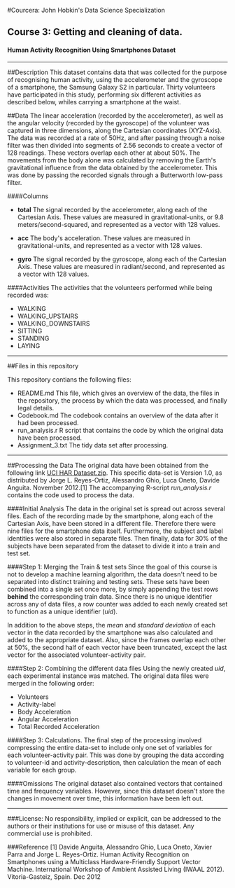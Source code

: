 #Courcera: John Hobkin's Data Science Specialization
## Course 3: Getting and cleaning of data.
#### Human Activity Recognition Using Smartphones Dataset
---
##Description
This dataset contains data that was collected for the purpose of recognising human activity, using the accelerometer and the gyroscope of a smartphone, the Samsung Galaxy S2 in particular. Thirty volunteers have participated in this study, performing six different activities as described below, whiles carrying a smartphone at the waist. 



##Data
The linear acceleration (recorded by the accelerometer), as well as the angular velocity (recorded by the gyroscope) of the volunteer was captured in three dimensions, along the Cartesian coordinates (XYZ-Axis).  The data was recorded at a rate of 50Hz, and after passing through a noise filter was then divided into segments of 2.56 seconds to create a vector of 128 readings. These vectors overlap each other at about 50%.
The movements from the body alone was calculated by removing the Earth's gravitational influence from the data obtained by the accelerometer. This was done by passing the recorded signals through a Butterworth low-pass filter.   

####Columns
  * __total__		The signal recorded by the accelerometer, along each of the Cartesian Axis. These values are measured in gravitational-units, or 9.8 meters/second-squared, and represented as a vector with 128 values.
  
  * __acc__			The body's acceleration. These values are measured in gravitational-units, and represented as a vector with 128 values.
  
  * __gyro__		The signal recorded by the gyroscope, along each of the Cartesian Axis. These values are measured in radiant/second, and represented as a vector with 128 values.

####Activities
The activities that the volunteers performed while being recorded was:
  * WALKING
  * WALKING_UPSTAIRS
  * WALKING_DOWNSTAIRS
  * SITTING
  * STANDING
  * LAYING

--- 
##Files in this repository

This repository contians the following files:
  * README.md			This file, which gives an overview of the data, the files in the repository, the process by which the data was processed, and finally legal details.
  * Codebook.md			The codebook contains an overview of the data after it had been processed.
  * run_analysis.r		R script that contains the code by which the original data have been processed.
  * Assignment_3.txt	The tidy data set after processing.
  
--- 
##Processing the Data
The original data have been obtained from the following link [UCI HAR Dataset.zip](https://d396qusza40orc.cloudfront.net/getdata%2Fprojectfiles%2FUCI%20HAR%20Dataset.zip). This specific data-set is Version 1.0, as distributed by Jorge L. Reyes-Ortiz, Alessandro Ghio, Luca Oneto, Davide Anguita. November 2012.[1]
The accompanying R-script _run_analysis.r_ contains the code used to process the data.

####Initial Analysis
The data in the original set is spread out across several files. Each of the recording made by the smartphone, along each of the Cartesian Axis, have been stored in a different file. Therefore there were nine files for the smartphone data itself. Furthermore, the subject and label identities were also stored in separate files. Then finally, data for 30% of the subjects have been separated from the dataset to divide it into a train and test set. 

####Step 1: Merging the Train & test sets
Since the goal of this course is not to develop a machine learning algorithm, the data doesn't need to be separated into distinct training and testing sets. These sets have been combined into a single set once more, by simply appending the test rows __behind__ the corresponding train data. Since there is no unique identifier across any of data files, a row counter was added to each newly created set to function as a unique identifier (_uid_).

In addition to the above steps, the _mean_ and _standard deviation_ of each vector in the data recorded by the smartphone was also calculated and added to the appropriate dataset. Also, since the frames overlap each other at 50%, the second half of each vector have been truncated, except the last vector for the associated volunteer-activity pair.

####Step 2: Combining the different data files
Using the newly created _uid_, each experimental instance was matched. The original data files were merged in the following order:
  * Volunteers
  * Activity-label
  * Body Acceleration
  * Angular Acceleration
  * Total Recorded Acceleration

####Step 3: Calculations.
The final step of the processing involved compressing the entire data-set to include only one set of variables for each volunteer-activity pair. This was done by grouping the data according to volunteer-id and activity-description, then calculation the mean of each variable for each group.


####Omissions
The original dataset also contained vectors that contained time and frequency variables. However, since this dataset doesn't store the changes in movement over time, this information have been left out.

---
###License:
No responsibility, implied or explicit, can be addressed to the authors or their institutions for use or misuse of this dataset. Any commercial use is prohibited.


###Reference
[1] Davide Anguita, Alessandro Ghio, Luca Oneto, Xavier Parra and Jorge L. Reyes-Ortiz. Human Activity Recognition on Smartphones using a Multiclass Hardware-Friendly Support Vector Machine. International Workshop of Ambient Assisted Living (IWAAL 2012). Vitoria-Gasteiz, Spain. Dec 2012

